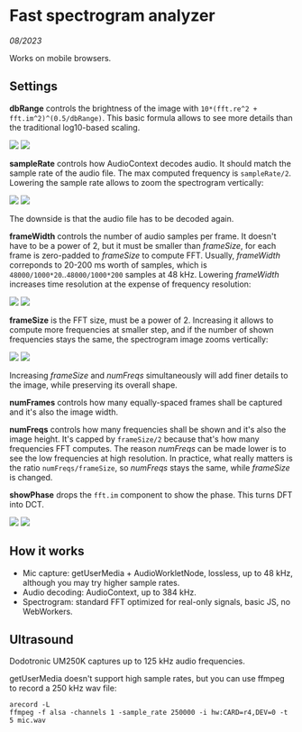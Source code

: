 # Fast spectrogram analyzer

_08/2023_

Works on mobile browsers.

## Settings

**dbRange** controls the brightness of the image with `10*(fft.re^2 + fft.im^2)^(0.5/dbRange)`. This basic formula allows to see more details than the traditional log10-based scaling.

![](pic/scr1_256.jpg)
![](pic/scr7_256.jpg)

**sampleRate** controls how AudioContext decodes audio. It should match the sample rate of the audio file. The max computed frequency is `sampleRate/2`. Lowering the sample rate allows to zoom the spectrogram vertically:

![](pic/scr1_256.jpg)
![](pic/scr2_256.jpg)

The downside is that the audio file has to be decoded again.

**frameWidth** controls the number of audio samples per frame. It doesn't have to be a power of 2, but it must be smaller than _frameSize_, for each frame is zero-padded to _frameSize_ to compute FFT. Usually, _frameWidth_ correponds to 20-200 ms worth of samples, which is `48000/1000*20`..`48000/1000*200` samples at 48 kHz. Lowering _frameWidth_ increases time resolution at the expense of frequency resolution:

![](pic/scr3_256.jpg)
![](pic/scr4_256.jpg)

**frameSize** is the FFT size, must be a power of 2. Increasing it allows to compute more frequencies at smaller step, and if the number of shown frequencies stays the same, the spectrogram image zooms vertically:

![](pic/scr1_256.jpg)
![](pic/scr3_256.jpg)

Increasing _frameSize_ and _numFreqs_ simultaneously will add finer details to the image, while preserving its overall shape.

**numFrames** controls how many equally-spaced frames shall be captured and it's also the image width.

**numFreqs** controls how many frequencies shall be shown and it's also the image height. It's capped by `frameSize/2` because that's how many frequencies FFT computes. The reason _numFreqs_ can be made lower is to see the low frequencies at high resolution. In practice, what really matters is the ratio `numFreqs/frameSize`, so _numFreqs_ stays the same, while _frameSize_ is changed.

**showPhase** drops the `fft.im` component to show the phase. This turns DFT into DCT.

![](pic/scr5_256.jpg)
![](pic/scr6_256.jpg)

## How it works

- Mic capture: getUserMedia + AudioWorkletNode, lossless, up to 48 kHz, although you may try higher sample rates.
- Audio decoding: AudioContext, up to 384 kHz.
- Spectrogram: standard FFT optimized for real-only signals, basic JS, no WebWorkers.

## Ultrasound

Dodotronic UM250K captures up to 125 kHz audio frequencies.

getUserMedia doesn't support high sample rates, but you can use ffmpeg to record a 250 kHz wav file:

```
arecord -L
ffmpeg -f alsa -channels 1 -sample_rate 250000 -i hw:CARD=r4,DEV=0 -t 5 mic.wav
```

